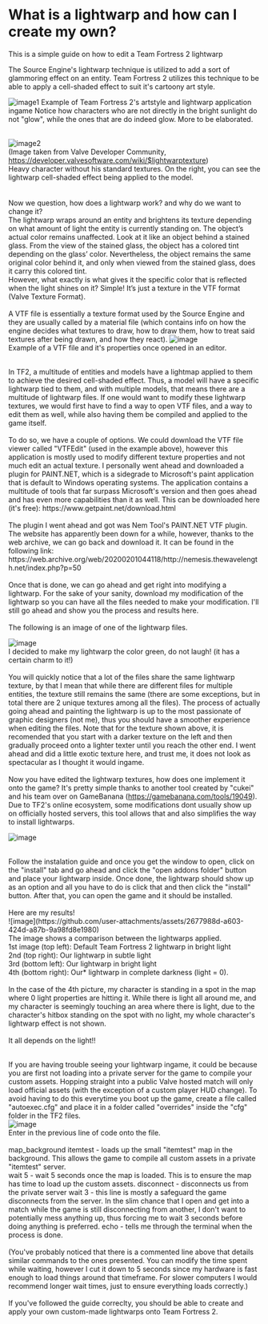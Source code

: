 # What is a lightwarp and how can I create my own?
This is a simple guide on how to edit a Team Fortress 2 lightwarp


The Source Engine's lightwarp technique is utilized to add a sort of glammoring effect on an entity. Team Fortress 2 utilizes this technique to be able to apply a cell-shaded effect to suit it's cartoony art style.  

![image1](https://github.com/user-attachments/assets/67dfa86e-6cdf-45af-943f-dd4791d6c165)
Example of Team Fortress 2's artstyle and lightwarp application ingame
Notice how characters who are not directly in the bright sunlight do not "glow", while the ones that are do indeed glow. More to be elaborated.
 <br>
 <br> 

![image2](https://github.com/user-attachments/assets/0b2cbcd8-67cd-45ed-a657-4014a0e89af0)
 <br>
 (Image taken from Valve Developer Community, https://developer.valvesoftware.com/wiki/$lightwarptexture)
 <br>
Heavy character without his standard textures.
On the right, you can see the lightwarp cell-shaded effect being applied to the model.
<br>
<br>
<br>
Now we question, how does a lightwarp work? and why do we want to change it?
<br>
The lightwarp wraps around an entity and brightens its texture depending on what amount of light the entity is currently standing on.
The object’s actual color remains unaffected. Look at it like an object behind a stained glass. From the view of the stained glass, the object has a colored tint depending on the glass’ color. Nevertheless, the object remains the same original color behind it, and only when viewed from the stained glass, does it carry this colored tint.
<br>
However, what exactly is what gives it the specific color that is reflected when the light shines on it? Simple! It’s just a texture in the VTF format (Valve Texture Format).
<br>
<br>
A VTF file is essentially a texture format used by the Source Engine and they are usually called by a material file (which contains info on how the engine decides what textures to draw, how to draw them, how to treat said textures after being drawn, and how they react). 
![image](https://github.com/user-attachments/assets/c8917058-eef1-4f60-8e81-0068e809d51e)
<br>
Example of a VTF file and it's properties once opened in an editor.
<br>

<br>
In TF2, a multitude of entities and models have a lightmap applied to them to achieve the desired cell-shaded effect. Thus, a model will have a specific lightwarp tied to them, and with multiple models, that means there are a multitude of lightwarp files. If one would want to modify these lightwarp textures, we would first have to find a way to open VTF files, and a way to edit them as well, while also having them be compiled and applied to the game itself.
<br>
<br>
To do so, we have a couple of options. We could download the VTF file viewer called "VTFEdit" (used in the example above), however this application is mostly used to modify different texture properties and not much edit an actual texture. I personally went ahead and downloaded a plugin for PAINT.NET, which is a sidegrade to Microsoft's paint application that is default to Windows operating systems. The application contains a multitude of tools that far surpass Microsoft's version and then goes ahead and has even more capabilities than it as well. This can be downloaded here (it's free): https://www.getpaint.net/download.html
<br>
<br>
The plugin I went ahead and got was Nem Tool's PAINT.NET VTF plugin. The website has apparently been down for a while, however, thanks to the web archive, we can go back and download it. It can be found in the following link: https://web.archive.org/web/20200201044118/http://nemesis.thewavelength.net/index.php?p=50
<br>
<br>
Once that is done, we can go ahead and get right into modifying a lightwarp. For the sake of your sanity, download my modification of the lightwarp so you can have all the files needed to make your modification. I'll still go ahead and show you the process and results here.
<br>
<br>
The following is an image of one of the lightwarp files. 
<br>

![image](https://github.com/user-attachments/assets/c96c30d4-e822-49a8-a21a-0a4c4d219d5b)
<br>
I decided to make my lightwarp the color green, do not laugh! (it has a certain charm to it!)
<br>
<br>
You will quickly notice that a lot of the files share the same lightwarp texture, by that I mean that while there are different files for multiple entities, the texture still remains the same (there are some exceptions, but in total there are 2 unique textures among all the files). The process of actually going ahead and painting the lightwarp is up to the most passionate of graphic designers (not me), thus you should have a smoother experience when editing the files. Note that for the texture shown above, it is recomended that you start with a darker texture on the left and then gradually proceed onto a lighter texter until you reach the other end. I went ahead and did a little exotic texture here, and trust me, it does not look as spectacular as I thought it would ingame.
<br>
<br>
Now you have edited the lightwarp textures, how does one implement it onto the game? It's pretty simple thanks to another tool created by "cukei" and his team over on GameBanana (https://gamebanana.com/tools/19049). Due to TF2's online ecosystem, some modifications dont usually show up on officially hosted servers, this tool allows that and also simplifies the way to install lightwarps.

![image](https://github.com/user-attachments/assets/39ed72cf-97a8-4e4b-b03b-9c6dc006a55f)

<br>
Follow the instalation guide and once you get the window to open, click on the "install" tab and go ahead and click the "open addons folder" button and place your lightwarp inside. Once done, the lightwarp should show up as an option and all you have to do is click that and then click the "install" button. After that, you can open the game and it should be installed.
<br>
<br>
Here are my results!
<br>
![image](https://github.com/user-attachments/assets/2677988d-a603-424d-a87b-9a98fd8e1980)
<br>
The image shows a comparison between the lightwarps applied. 
<br>
1st image (top left): Default Team Fortress 2 lightwarp in bright light <br>
2nd (top right): Our lightwarp in subtle light <br>
3rd (bottom left): Our lightwarp in bright light <br>
4th (bottom right): Our* lightwarp in complete darkness (light = 0). <br>
<br>
In the case of the 4th picture, my character is standing in a spot in the map where 0 light properties are hitting it. While there is light all around me, and my character is seemingly touching an area where there is light, due to the character's hitbox standing on the spot with no light, my whole character's lightwarp effect is not shown. 
<br>
<br>
It all depends on the light!!
<br>
<br>

If you are having trouble seeing your lightwarp ingame, it could be because you are first not loading into a private server for the game to compile your custom assets. Hopping straight into a public Valve hosted match will only load official assets (with the exception of a custom player HUD change). To avoid having to do this everytime you boot up the game, create a file called "autoexec.cfg" and place it in a folder called "overrides" inside the "cfg" folder in the TF2 files.
<br>
![image](https://github.com/user-attachments/assets/dbdc3a56-0ecb-480e-b4ad-9e0a50ce61cb)
<br>
Enter in the previous line of code onto the file.
<br>
<br>
map_background itemtest - loads up the small "itemtest" map in the background. This allows the game to compile all custom assets in a private "itemtest" server.<br>
wait 5 - wait 5 seconds once the map is loaded. This is to ensure the map has time to load up the custom assets.
disconnect - disconnects us from the private server
wait 3 - this line is mostly a safeguard the game disconnects from the server. In the slim chance that I open and get into a match while the game is still disconnecting from another, I don't want to potentially mess anything up, thus forcing me to wait 3 seconds before doing anything is preferred.
echo - tells me through the terminal when the process is done.
<br>
<br>
(You've probably noticed that there is a commented line above that details similar commands to the ones presented. You can modify the time spent while waiting, however I cut it down to 5 seconds since my hardware is fast enough to load things around that timeframe. For slower computers I would recommend longer wait times, just to ensure everything loads correctly.)
<br>
<br>
If you've followed the guide correclty, you should be able to create and apply your own custom-made lightwarps onto Team Fortress 2.

